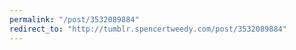 ```yaml
---
permalink: "/post/3532089884"
redirect_to: "http://tumblr.spencertweedy.com/post/3532089884"
---
```

